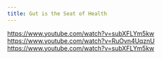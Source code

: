```yaml
---
title: Gut is the Seat of Health
---
```


https://www.youtube.com/watch?v=subXFLYm5kw
https://www.youtube.com/watch?v=RuOvn4UqznU
https://www.youtube.com/watch?v=subXFLYm5kw
